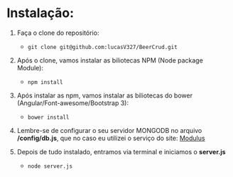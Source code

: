 # Instalação:


1. Faça o clone do repositório:
	* ``` git clone git@github.com:lucasV327/BeerCrud.git ```

2. Após o clone, vamos instalar as biliotecas NPM (Node package Module):
	* ``` npm install ```

3. Após instalar as npm, vamos instalar as biliotecas do bower (Angular/Font-awesome/Bootstrap 3):
	* ``` bower install ```

4. Lembre-se de configurar o seu servidor MONGODB no arquivo **/config/db.js**, 
que no caso eu utilizei o serviço do site: [Modulus](https://modulus.io/)

5. Depois de tudo instalado, entramos via terminal e iniciamos o **server.js**
	* ``` node server.js ```
